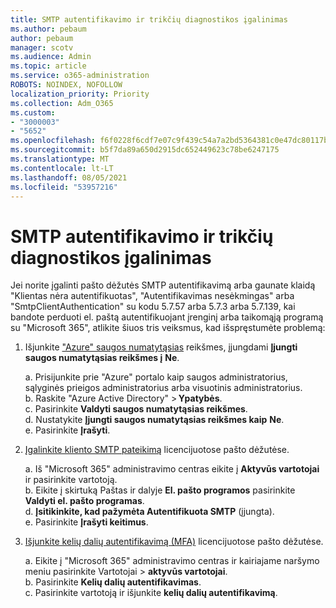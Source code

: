```yaml
---
title: SMTP autentifikavimo ir trikčių diagnostikos įgalinimas
ms.author: pebaum
author: pebaum
manager: scotv
ms.audience: Admin
ms.topic: article
ms.service: o365-administration
ROBOTS: NOINDEX, NOFOLLOW
localization_priority: Priority
ms.collection: Adm_O365
ms.custom:
- "3000003"
- "5652"
ms.openlocfilehash: f6f0228f6cdf7e07c9f439c54a7a2bd5364381c0e47dc80117bd964c5eafea61
ms.sourcegitcommit: b5f7da89a650d2915dc652449623c78be6247175
ms.translationtype: MT
ms.contentlocale: lt-LT
ms.lasthandoff: 08/05/2021
ms.locfileid: "53957216"
---
```

# <a name="enable-smtp-authentication-and-troubleshooting"></a>SMTP autentifikavimo ir trikčių diagnostikos įgalinimas

Jei norite įgalinti pašto dėžutės SMTP autentifikavimą arba gaunate klaidą "Klientas nėra autentifikuotas", "Autentifikavimas nesėkmingas" arba "SmtpClientAuthentication" su kodu 5.7.57 arba 5.7.3 arba 5.7.139, kai bandote perduoti el. paštą autentifikuojant įrenginį arba taikomąją programą su "Microsoft 365", atlikite šiuos tris veiksmus, kad išspręstumėte problemą:

1. Išjunkite ["Azure" saugos numatytąsias](/azure/active-directory/fundamentals/concept-fundamentals-security-defaults) reikšmes, įjungdami **Įjungti saugos numatytąsias reikšmes į** **Ne**.

    a. Prisijunkite prie "Azure" portalo kaip saugos administratorius, sąlyginės prieigos administratorius arba visuotinis administratorius.<BR/>
    b. Raskite "Azure Active Directory" > **Ypatybės**.<BR/>
    c. Pasirinkite **Valdyti saugos numatytąsias reikšmes**.<BR/>
    d. Nustatykite **Įjungti saugos numatytąsias reikšmes kaip** **Ne**.<BR/>
    e. Pasirinkite **Įrašyti**.

2. [Įgalinkite kliento SMTP pateikimą](/exchange/clients-and-mobile-in-exchange-online/authenticated-client-smtp-submission#enable-smtp-auth-for-specific-mailboxes) licencijuotose pašto dėžutėse.

    a. Iš "Microsoft 365" administravimo centras eikite į **Aktyvūs vartotojai** ir pasirinkite vartotoją.<BR/>
    b. Eikite į skirtuką Paštas ir dalyje **El. pašto programos** pasirinkite **Valdyti el. pašto programas**.<BR/>
    d. **Įsitikinkite, kad pažymėta Autentifikuota SMTP** (įjungta).<BR/>
    e. Pasirinkite **Įrašyti keitimus**.<BR/>

3. [Išjunkite kelių dalių autentifikavimą (MFA)](/microsoft-365/admin/security-and-compliance/set-up-multi-factor-authentication#turn-off-legacy-per-user-mfa) licencijuotose pašto dėžutėse.

    a. Eikite į "Microsoft 365" administravimo centras ir kairiajame naršymo meniu pasirinkite Vartotojai  >  **aktyvūs vartotojai**.<BR/>
    b. Pasirinkite **Kelių dalių autentifikavimas**.<BR/>
    c. Pasirinkite vartotoją ir išjunkite **kelių dalių autentifikavimą**.<BR/>
